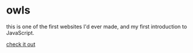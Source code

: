 # owls

this is one of the first websites I'd ever made, and my first introduction to JavaScript.

[check it out](http://fuckafucka.com/owls/)
